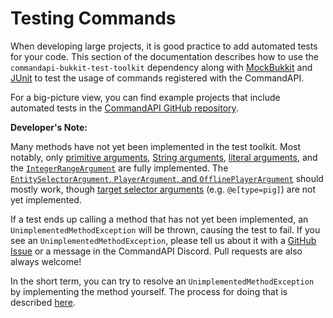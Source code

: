 # Testing Commands

When developing large projects, it is good practice to add automated tests for your code. This section of the documentation describes how to use the `commandapi-bukkit-test-toolkit` dependency along with [MockBukkit](https://github.com/MockBukkit/MockBukkit) and [JUnit](https://junit.org/junit5/) to test the usage of commands registered with the CommandAPI.

For a big-picture view, you can find example projects that include automated tests in the [CommandAPI GitHub repository](https://github.com/JorelAli/CommandAPI/tree/master/examples).

<div class="warning">

**Developer's Note:**

Many methods have not yet been implemented in the test toolkit. Most notably, only [primitive arguments](./argument_primitives.md), [String arguments](./argument_strings.md), [literal arguments](./category_literal_arguments.md), and the [`IntegerRangeArgument`](./argument_range.md) are fully implemented. The [`EntitySelectorArgument`, `PlayerArgument`, and `OfflinePlayerArgument`](./argument_entities.md) should mostly work, though [target selector arguments](https://minecraft.wiki/w/Target_selectors#Target_selector_arguments) (e.g. `@e[type=pig]`) are not yet implemented.

If a test ends up calling a method that has not yet been implemented, an `UnimplementedMethodException` will be thrown, causing the test to fail. If you see an `UnimplementedMethodException`, please tell us about it with a [GitHub Issue](https://github.com/JorelAli/CommandAPI/issues) or a message in the CommandAPI Discord. Pull requests are also always welcome!

In the short term, you can try to resolve an `UnimplementedMethodException` by implementing the method yourself. The process for doing that is described [here](./test_loadmockcommandapi.md#loading-a-custom-commandapi-platform-implementation).

</div>
